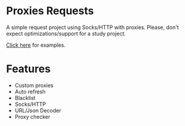 # Proxies Requests
 A simple request project using Socks/HTTP with proxies. Please, don't expect optimizations/support for a study project.

[Click here](https://github.com/pedroagrs/proxies-requests/tree/main/src/test/java) for examples.

# Features
* Custom proxies
* Auto refresh
* Blacklist
* Socks/HTTP
* URL/Json Decoder
* Proxy checker
